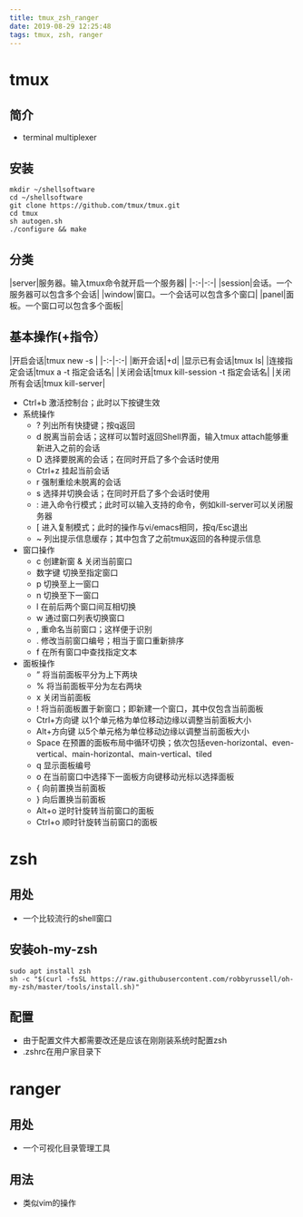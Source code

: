 ```yaml
---
title: tmux_zsh_ranger
date: 2019-08-29 12:25:48
tags: tmux, zsh, ranger
---
```


# tmux

## 简介

- terminal multiplexer
	
## 安装
```
mkdir ~/shellsoftware
cd ~/shellsoftware
git clone https://github.com/tmux/tmux.git
cd tmux
sh autogen.sh
./configure && make
```

## 分类

|server|服务器。输入tmux命令就开启一个服务器|
|-:-|-:-|
|session|会话。一个服务器可以包含多个会话|
|window|窗口。一个会话可以包含多个窗口|
|panel|面板。一个窗口可以包含多个面板|

## 基本操作(<C-b>+指令）

|开启会话|tmux new -s <session-name>|
|-:-|-:-|
|断开会话|+d|
|显示已有会话|tmux ls|
|连接指定会话|tmux a -t 指定会话名|
|关闭会话|tmux kill-session -t 指定会话名|
|关闭所有会话|tmux kill-server|
- Ctrl+b 激活控制台；此时以下按键生效
- 系统操作
	- ? 列出所有快捷键；按q返回
	- d 脱离当前会话；这样可以暂时返回Shell界面，输入tmux attach能够重新进入之前的会话
	- D 选择要脱离的会话；在同时开启了多个会话时使用
	- Ctrl+z 挂起当前会话
	- r 强制重绘未脱离的会话
	- s 选择并切换会话；在同时开启了多个会话时使用
	- : 进入命令行模式；此时可以输入支持的命令，例如kill-server可以关闭服务器
	- [ 进入复制模式；此时的操作与vi/emacs相同，按q/Esc退出
	- ~ 列出提示信息缓存；其中包含了之前tmux返回的各种提示信息
- 窗口操作 
	- c 创建新窗 & 关闭当前窗口
	- 数字键 切换至指定窗口
	- p 切换至上一窗口
	- n 切换至下一窗口
	- l 在前后两个窗口间互相切换
	- w 通过窗口列表切换窗口
	- , 重命名当前窗口；这样便于识别
	- . 修改当前窗口编号；相当于窗口重新排序
	- f 在所有窗口中查找指定文本
- 面板操作
	- ” 将当前面板平分为上下两块
	- % 将当前面板平分为左右两块
	- x 关闭当前面板
	- ! 将当前面板置于新窗口；即新建一个窗口，其中仅包含当前面板
	- Ctrl+方向键 以1个单元格为单位移动边缘以调整当前面板大小
	- Alt+方向键 以5个单元格为单位移动边缘以调整当前面板大小
	- Space 在预置的面板布局中循环切换；依次包括even-horizontal、even-vertical、main-horizontal、main-vertical、tiled
	- q 显示面板编号
	- o 在当前窗口中选择下一面板方向键移动光标以选择面板
	- { 向前置换当前面板
	- } 向后置换当前面板
	- Alt+o 逆时针旋转当前窗口的面板
	- Ctrl+o 顺时针旋转当前窗口的面板


# zsh

## 用处

- 一个比较流行的shell窗口

## 安装oh-my-zsh

```
sudo apt install zsh
sh -c "$(curl -fsSL https://raw.githubusercontent.com/robbyrussell/oh-my-zsh/master/tools/install.sh)"
```

## 配置

- 由于配置文件大都需要改还是应该在刚刚装系统时配置zsh
- .zshrc在用户家目录下


# ranger

## 用处

- 一个可视化目录管理工具


## 用法

- 类似vim的操作

